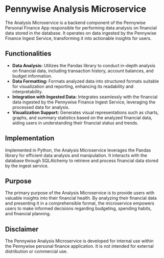 # Pennywise Analysis Microservice

The Analysis Microservice is a backend component of the Pennywise Personal Finance App responsible for performing data analysis on financial data stored in the database. It operates on data ingested by the Pennywise Finance Ingest Service, transforming it into actionable insights for users.

## Functionalities

- **Data Analysis:** Utilizes the Pandas library to conduct in-depth analysis on financial data, including transaction history, account balances, and budget information.
- **Data Formatting:** Formats analyzed data into structured formats suitable for visualization and reporting, enhancing its readability and interpretability.
- **Integration with Ingested Data:** Integrates seamlessly with the financial data ingested by the Pennywise Finance Ingest Service, leveraging the processed data for analysis.
- **Visualization Support:** Generates visual representations such as charts, graphs, and summary statistics based on the analyzed financial data, aiding users in understanding their financial status and trends.

## Implementation

Implemented in Python, the Analysis Microservice leverages the Pandas library for efficient data analysis and manipulation. It interacts with the database through SQLAlchemy to retrieve and process financial data stored by the ingest service.

## Purpose

The primary purpose of the Analysis Microservice is to provide users with valuable insights into their financial health. By analyzing their financial data and presenting it in a comprehensible format, the microservice empowers users to make informed decisions regarding budgeting, spending habits, and financial planning.

## Disclaimer

The Pennywise Analysis Microservice is developed for internal use within the Pennywise personal finance application. It is not intended for external distribution or commercial use.
